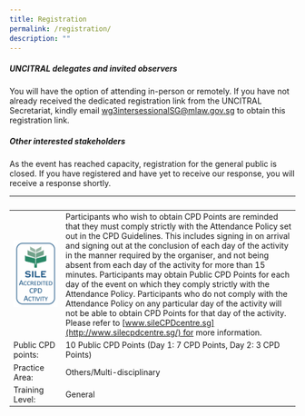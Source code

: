 ```yaml
---
title: Registration
permalink: /registration/
description: ""
---
```

##### **UNCITRAL delegates and invited observers**

You will have the option of attending in-person or remotely. If you have not already received the dedicated registration link from the UNCITRAL Secretariat, kindly email wg3intersessionalSG@mlaw.gov.sg to obtain this registration link.

##### **Other interested stakeholders**
As the event has reached capacity, registration for the general public is closed. If you have registered and have yet to receive our response, you will receive a response shortly.




| ⠀ | ⠀ |
| -------- | -------- |
| ![](/images/sile22.png)| Participants who wish to obtain CPD Points are reminded that they must comply strictly with the Attendance Policy set out in the CPD Guidelines. This includes signing in on arrival and signing out at the conclusion of each day of the activity in the manner required by the organiser, and not being absent from each day of the activity for more than 15 minutes. Participants may obtain Public CPD Points for each day of the event on which they comply strictly with the Attendance Policy. Participants who do not comply with the Attendance Policy on any particular day of the activity will not be able to obtain CPD Points for that day of the activity. Please refer to [www.sileCPDcentre.sg](http://www.silecpdcentre.sg/) for more information.|
| Public CPD points:⠀ |  10 Public CPD Points (Day 1: 7 CPD Points, Day 2: 3 CPD Points)
| Practice Area: ⠀ | Others/Multi-disciplinary⠀ |
| Training Level:⠀ |  General⠀⠀ |
